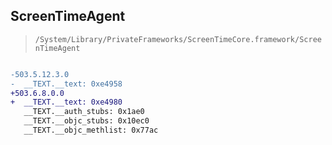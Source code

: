## ScreenTimeAgent

> `/System/Library/PrivateFrameworks/ScreenTimeCore.framework/ScreenTimeAgent`

```diff

-503.5.12.3.0
-  __TEXT.__text: 0xe4958
+503.6.8.0.0
+  __TEXT.__text: 0xe4980
   __TEXT.__auth_stubs: 0x1ae0
   __TEXT.__objc_stubs: 0x10ec0
   __TEXT.__objc_methlist: 0x77ac

```
